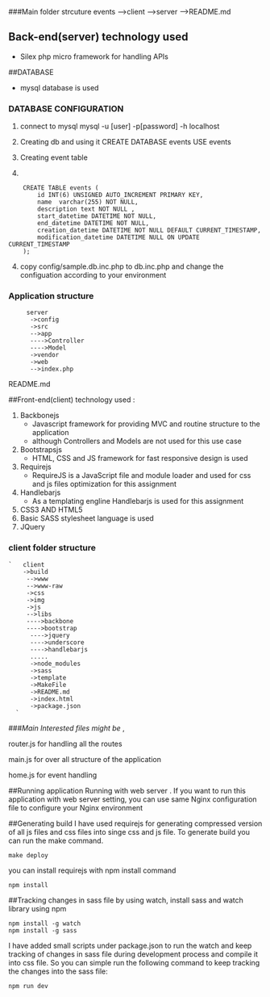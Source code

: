 ###Main folder strcuture
        events
        -->client
        -->server
        -->README.md

## Back-end(server) technology used

- Silex php micro framework for handling APIs


##DATABASE 

- mysql database is used

### DATABASE CONFIGURATION

1. connect to mysql
mysql -u [user] -p[password] -h localhost 

2. Creating db and using it
CREATE DATABASE events
USE events

3. Creating event table
4. 


        CREATE TABLE events (
            id INT(6) UNSIGNED AUTO_INCREMENT PRIMARY KEY,
        	name  varchar(255) NOT NULL,
        	description text NOT NULL ,
        	start_datetime DATETIME NOT NULL,
        	end_datetime DATETIME NOT NULL,
        	creation_datetime DATETIME NOT NULL DEFAULT CURRENT_TIMESTAMP,
        	modification_datetime DATETIME NULL ON UPDATE CURRENT_TIMESTAMP
        );



4. copy config/sample.db.inc.php to db.inc.php and change the configuation according to your environment

### Application structure

         server
          ->config
          ->src
          -->app
          ---->Controller
          ---->Model
          ->vendor
          ->web
          -->index.php
          

README.md

##Front-end(client) technology used :

 1. Backbonejs
      - Javascript framework for providing MVC and routine structure to the application 
      - although Controllers and Models are not used for this use case
 2. Bootstrapsjs
	 - HTML, CSS and JS framework for fast responsive design is used
 3. Requirejs
       - RequireJS is a JavaScript file and module loader and used for css and js files optimization for this assignment
 4. Handlebarjs
    - As a templating engline Handlebarjs is used for this assignment
 5. CSS3 AND HTML5
 6. Basic SASS stylesheet language is used  
 7. JQuery 

### client folder structure

    `   client
    	->build
    	 -->www
    	 -->www-raw
    	 ->css
    	 ->img
    	 ->js
    	 -->libs
    	 ---->backbone
    	 ---->bootstrap
    	  ---->jquery
    	  ---->underscore
    	  ---->handlebarjs
    	  .....
    	  ->node_modules
    	  ->sass
    	  ->template
    	  ->MakeFile
    	  ->README.md
    	  ->index.html
    	  ->package.json
      `

###*Main Interested files might be* ,

router.js for handling all the routes

main.js for over all structure of the application

home.js for event handling

##Running application
Running with web server . If you want to run this application with web server setting, you can use same Nginx configuration file to configure your Nginx environment


##Generating build
 I have used requirejs for generating compressed version of all js files and css files into singe css and js file. To generate build you can run the make command.
 

    make deploy

you can install requirejs with npm install command

    npm install 

##Tracking changes in sass file by using watch, install sass and watch library using npm

    npm install -g watch
    npm install -g sass 
I have added small scripts under package.json to run the watch and keep tracking of changes in sass file during development process and compile it into css file. So you can simple run the following command to keep tracking the changes into the sass file:

    npm run dev

 

